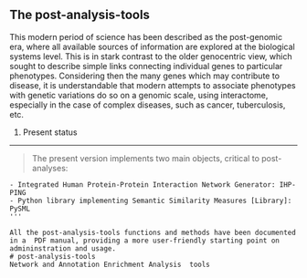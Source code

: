 The post-analysis-tools
-----------
This modern period of science has been described as the post-genomic era, where all available sources of information are explored at the biological systems level. This is in stark contrast to the older genocentric view, which sought to describe simple links connecting individual genes to particular phenotypes. Considering then the many genes which may contribute to disease, it is understandable that modern attempts to associate phenotypes with genetic variations do so on a genomic scale, using interactome, especially in the case of complex diseases, such as cancer, tuberculosis, etc.

1. Present status
------
> The present version implements two main objects, critical to post-analyses:
```
- Integrated Human Protein-Protein Interaction Network Generator: IHP-PING 
- Python library implementing Semantic Similarity Measures [Library]: PySML
'''

All the post-analysis-tools functions and methods have been documented in a  PDF manual, providing a more user-friendly starting point on admininstration and usage.
# post-analysis-tools
Network and Annotation Enrichment Analysis  tools
